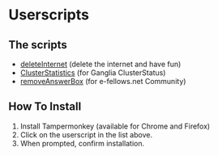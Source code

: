 # Userscripts

## The scripts

* [deleteInternet](https://github.com/S0S-90/userscripts/raw/master/deleteInternet.user.js) (delete the internet and have fun)
* [ClusterStatistics](https://github.com/S0S-90/userscripts/raw/master/ClusterStatistics.user.js) (for Ganglia ClusterStatus)
* [removeAnswerBox](https://github.com/S0S-90/userscripts/raw/master/removeAnswerBox.user.js) (for e-fellows.net Community)

## How To Install
1. Install Tampermonkey (available for Chrome and Firefox)
2. Click on the userscript in the list above.
3. When prompted, confirm installation.

